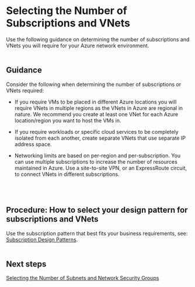 # Selecting the Number of Subscriptions and VNets
Use the following guidance on determining the number of subscriptions and VNets you will require for your Azure network environment.
<br />
<br />

## Guidance
Consider the following when determining the number of subscriptions or VNets required:

- If you require VMs to be placed in different Azure locations you will require VNets in multiple regions as the VNets in Azure are regional in nature. We recommend you create at least one VNet for each Azure location/region you want to host the VMs in.
	
- If you require workloads or specific cloud services to be completely isolated from each another, create separate VNets that use separate IP address space. 

- Networking limits are based on per-region and per-subscription. You can use multiple subscriptions to increase the number of resources maintained in Azure. Use a site-to-site VPN, or an ExpressRoute circuit, to connect VNets in different subscriptions.
<br />
<br />

## Procedure:  How to select your design pattern for subscriptions and VNets
Use the subscription pattern that best fits your business requirements, see: [Subscription Design Patterns](https://docs.microsoft.com/en-us/azure/virtual-network/virtual-network-vnet-plan-design-arm#subscription-and-vnet-design-patterns).
<br />
<br />

## Next steps
[Selecting the Number of Subnets and Network Security Groups](3.2-Selecting-the-Number-of-Subnets-and-Network-Security-Groups.md)

